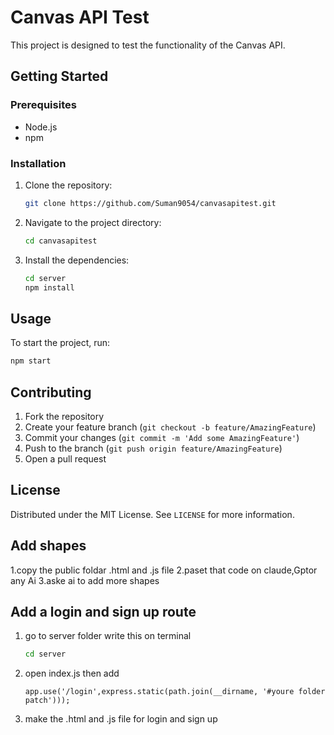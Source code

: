 # Canvas API Test

This project is designed to test the functionality of the Canvas API.

## Getting Started

### Prerequisites

- Node.js
- npm

### Installation

1. Clone the repository:
    ```sh
    git clone https://github.com/Suman9054/canvasapitest.git
    ```
2. Navigate to the project directory:
    ```sh
    cd canvasapitest
    ```
3. Install the dependencies:
    ```sh
    cd server
    npm install
    ```

## Usage

To start the project, run:
```sh
npm start
```

## Contributing

1. Fork the repository
2. Create your feature branch (`git checkout -b feature/AmazingFeature`)
3. Commit your changes (`git commit -m 'Add some AmazingFeature'`)
4. Push to the branch (`git push origin feature/AmazingFeature`)
5. Open a pull request

## License

Distributed under the MIT License. See `LICENSE` for more information.

## Add shapes
  1.copy the public foldar .html and .js file 
  2.paset that code on claude,Gptor any Ai 
  3.aske ai to add more shapes
## Add a login and sign up route 
 1. go to server folder write this on terminal
     ```sh
    cd server
    ```
 2. open   index.js then add 
     ```
     app.use('/login',express.static(path.join(__dirname, '#youre folder patch')));
     ```
3. make the .html and .js file for login and sign up


